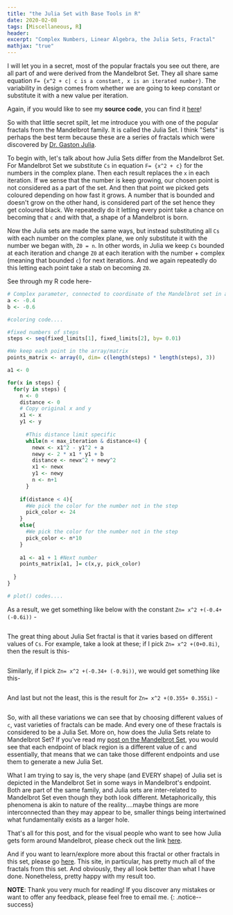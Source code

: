 ```yaml
---
title: "the Julia Set with Base Tools in R"
date: 2020-02-08
tags: [Miscellaneous, R]
header:
excerpt: "Complex Numbers, Linear Algebra, the Julia Sets, Fractal"
mathjax: "true"
---
```

I will let you in a secret, most of the popular fractals you see out there, are all part of and were derived from the Mandelbrot Set. They all share same equation `F= {x^2 + c| c is a constant, x is an iterated number}`. The variability in design comes from whether we are going to keep constant or substitute it with a new value per iteration. 

Again, if you would like to see my **source code**, you can find it [here](https://github.com/ToadHanks/julia_fractal_R)!

So with that little secret spilt, let me introduce you with one of the popular fractals from the Mandelbrot family. It is called the Julia Set. I think "Sets" is perhaps the best term because these are a series of fractals which were discovered by [Dr. Gaston Julia](https://en.wikipedia.org/wiki/Gaston_Julia).  

To begin with, let's talk about how Julia Sets differ from the Mandelbrot Set. For Mandelbrot Set we substitute `Cs` in equation `F= {x^2 + c}` for the numbers in the complex plane. Then each result replaces the `x` in each iteration. If we sense that the number is keep growing, our chosen point is not considered as a part of the set. And then that point we picked gets coloured depending on how fast it grows. A number that is bounded and doesn't grow on the other hand, is considered part of the set hence they get coloured black. We repeatedly do it letting every point take a chance on becoming that `c` and with that, a shape of a Mandelbrot is born.

Now the Julia sets are made the same ways, but instead substituting all `Cs` with each number on the complex plane, we only substitute it with the number we began with, `Z0 = n`. In other words, in Julia we keep `Cs` bounded at each iteration and change `Z0` at each iteration with the number + complex (meaning that bounded `c`) for next iterations. And we again repeatedly do this letting each point take a stab on becoming `Z0`.  

See through my R code here-

```r
# Complex parameter, connected to coordinate of the Mandelbrot set in a complex plane
a <- -0.4
b <- -0.6

#coloring code....

#fixed numbers of steps
steps <- seq(fixed_limits[1], fixed_limits[2], by= 0.01)

#We keep each point in the array/matrix
points_matrix <- array(0, dim= c(length(steps) * length(steps), 3))

a1 <- 0

for(x in steps) {
  for(y in steps) {
    n <- 0
    distance <- 0
    # Copy original x and y
    x1 <- x
    y1 <- y 
      
      #This distance limit specific
      while(n < max_iteration & distance<4) {
        newx <- x1^2 - y1^2 + a
        newy <- 2 * x1 * y1 + b
        distance <- newx^2 + newy^2
        x1 <- newx
        y1 <- newy
        n <- n+1
      }
    
    if(distance < 4){
      #We pick the color for the number not in the step
      pick_color <- 24
    }
    else{
      #We pick the color for the number not in the step
      pick_color <- n*10 
    }
    
    a1 <- a1 + 1 #Next number
    points_matrix[a1, ]= c(x,y, pick_color)
    
  }
}

# plot() codes....
```

As a result, we get something like below with the constant `Zn= x^2 +(-0.4+(-0.6i))` -

   <img src="{{ site.url }}{{ site.baseurl }}/images/julia/Julia_unoptimized.png" alt="">

The great thing about Julia Set fractal is that it varies based on different values of `Cs`. For example, take a look at these; if I pick `Zn= x^2 +(0+0.8i)`, then the result is this-

   <img src="{{ site.url }}{{ site.baseurl }}/images/julia/Julia_unoptimized_2.png" alt="">
   
Similarly, if I pick `Zn= x^2 +(-0.34+ (-0.9i))`, we would get something like this-

   <img src="{{ site.url }}{{ site.baseurl }}/images/julia/Julia_unoptimized_3.png" alt="">

And last but not the least, this is the result for `Zn= x^2 +(0.355+ 0.355i)` -

   <img src="{{ site.url }}{{ site.baseurl }}/images/julia/Julia_unoptimized_4.png" alt="">

So, with all these variations we can see that by choosing different values of `c`, vast varieties of fractals can be made. And every one of these fractals is considered to be a Julia Set. More on, how does the Julia Sets relate to Mandelbrot Set? If you've read my [post on the Mandelbrot Set](https://toadhanks.github.io/mandelbrot/), you would see that each endpoint of black region is a different value of `c` and essentially, that means that we can take those different endpoints and use them to generate a new Julia Set.

What I am trying to say is, the very shape (and EVERY shape) of Julia set is depicted in the Mandelbrot Set in some ways in Mandelbrot's endpoint. Both are part of the same family, and Julia sets are inter-related to Mandelbrot Set even though they both look different. Metaphorically, this phenomena is akin to nature of the reality....maybe things are more interconnected than they may appear to be, smaller things being intertwined what fundamentally exists as a larger hole.

That's all for this post, and for the visual people who want to see how Julia gets form around Mandelbrot, please check out the link [here](http://www.malinc.se/m/JuliaSets.php).

And if you want to learn/explore more about this fractal or other fractals in this set, please go [here](http://paulbourke.net/fractals/juliaset/). This site, in particular, has pretty much all of the fractals from this set. And obviously, they all look better than what I have done. Nonetheless, pretty happy with my result too.
 
**NOTE**: Thank you very much for reading! If you discover any mistakes or want to offer any feedback, please feel free to email me.
{: .notice--success}
